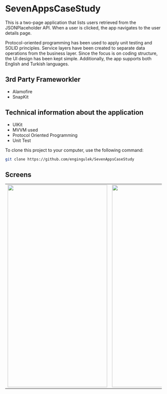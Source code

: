 # SevenAppsCaseStudy

This is a two-page application that lists users retrieved from the JSONPlaceholder API. When a user is clicked, the app navigates to the user details page.

Protocol-oriented programming has been used to apply unit testing and SOLID principles. Service layers have been created to separate data operations from the business layer. Since the focus is on coding structure, the UI design has been kept simple. Additionally, the app supports both English and Turkish languages.

## 3rd Party Frameworkler
<ul>
  <li>Alamofire</li>
  <li>SnapKit</li>
</ul> 


## Technical information about the application
<ul>
  <li>UIKit</li>
  <li>MVVM used</li>
  <li>Protocol Oriented Programming</li>
  <li>Unit Test</li>
  
</ul>  



To clone this project to your computer, use the following command:
```bash
git clone https://github.com/engingulek/SevenAppsCaseStudy
```

## Screens
 <table style"float:right;">
 <tr>
   <td> <image width="320" height="650" src = "https://github.com/user-attachments/assets/055f6d2d-f5b7-45cb-8936-bb156c76ce06"> </td>
   <td>  <image width="320" height="650" src = "https://github.com/user-attachments/assets/85758163-bc30-4fb3-881c-c3186311a500">   </td>
 

 </tr>

  </table>
